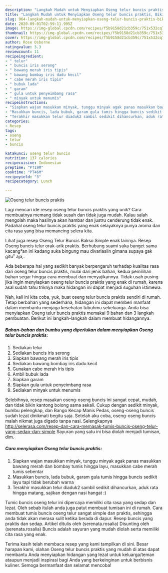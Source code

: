 ```yaml
---
description: "Langkah Mudah untuk Menyiapkan Oseng telur buncis praktis, Bikin Ngiler"
title: "Langkah Mudah untuk Menyiapkan Oseng telur buncis praktis, Bikin Ngiler"
slug: 964-langkah-mudah-untuk-menyiapkan-oseng-telur-buncis-praktis-bikin-ngiler
date: 2020-09-01T02:59:11.995Z
image: https://img-global.cpcdn.com/recipes/f5b9158d21cb359c/751x532cq70/oseng-telur-buncis-praktis-foto-resep-utama.jpg
thumbnail: https://img-global.cpcdn.com/recipes/f5b9158d21cb359c/751x532cq70/oseng-telur-buncis-praktis-foto-resep-utama.jpg
cover: https://img-global.cpcdn.com/recipes/f5b9158d21cb359c/751x532cq70/oseng-telur-buncis-praktis-foto-resep-utama.jpg
author: Rose Osborne
ratingvalue: 3.3
reviewcount: 11
recipeingredient:
- " telur"
- " buncis iris serong"
- " bawang merah iris tipis"
- " bawang bombay iris dadu kecil"
- " cabe merah iris tipis"
- " bubuk lada"
- " garam"
- " gula untuk penyeimbang rasa"
- " minyak untuk menumis"
recipeinstructions:
- "Siapkan wajan masukkan minyak, tunggu minyak agak panas masukkan bawang merah dan bombay tumis hingga layu, masukkan cabe merah tumis sebentar"
- "Masukkan buncis, lada bubuk, garam gula tumis hingga buncis sedikit layu tapi tidak berubah warna"
- "Terakhir masukkan telur diaduk2 sambil sedikit dihancurkan, aduk rata hingga matang, sajikan dengan nasi hangat :)"
categories:
- Resep
tags:
- oseng
- telur
- buncis

katakunci: oseng telur buncis 
nutrition: 137 calories
recipecuisine: Indonesian
preptime: "PT19M"
cooktime: "PT46M"
recipeyield: "3"
recipecategory: Lunch

---
```



![Oseng telur buncis praktis](https://img-global.cpcdn.com/recipes/f5b9158d21cb359c/751x532cq70/oseng-telur-buncis-praktis-foto-resep-utama.jpg)

Lagi mencari ide resep oseng telur buncis praktis yang unik? Cara membuatnya memang tidak susah dan tidak juga mudah. Kalau salah mengolah maka hasilnya akan hambar dan justru cenderung tidak enak. Padahal oseng telur buncis praktis yang enak selayaknya punya aroma dan cita rasa yang bisa memancing selera kita.

Lihat juga resep Oseng Telur Buncis Bakso Simple enak lainnya. Resep Oseng buncis telur orak-arik praktis. Berhubung suami suka banget sama kacang²an ini kadang suka bingung mau divariasiin gimana supaya gak gitu² aja,.

Ada beberapa hal yang sedikit banyak berpengaruh terhadap kualitas rasa dari oseng telur buncis praktis, mulai dari jenis bahan, kedua pemilihan bahan segar hingga cara membuat dan menyajikannya. Tidak usah pusing jika ingin menyiapkan oseng telur buncis praktis yang enak di rumah, karena asal sudah tahu triknya maka hidangan ini dapat menjadi suguhan istimewa.


Nah, kali ini kita coba, yuk, buat oseng telur buncis praktis sendiri di rumah. Tetap berbahan yang sederhana, hidangan ini dapat memberi manfaat dalam membantu menjaga kesehatan tubuhmu sekeluarga. Anda bisa menyiapkan Oseng telur buncis praktis memakai 9 bahan dan 3 langkah pembuatan. Berikut ini langkah-langkah dalam membuat hidangannya.

<!--inarticleads1-->

##### Bahan-bahan dan bumbu yang diperlukan dalam menyiapkan Oseng telur buncis praktis:

1. Sediakan  telur
1. Sediakan  buncis iris serong
1. Siapkan  bawang merah iris tipis
1. Sediakan  bawang bombay iris dadu kecil
1. Gunakan  cabe merah iris tipis
1. Ambil  bubuk lada
1. Siapkan  garam
1. Siapkan  gula untuk penyeimbang rasa
1. Sediakan  minyak untuk menumis


Selebihnya, resep masakan oseng-oseng buncis ini sangat cepat, mudah, dan tidak bikin kantong bolong sama sekali. Cukup dengan sedikit minyak, bumbu pelengkap, dan Bango Kecap Manis Pedas, oseng-oseng buncis sudah lezat dinikmati begitu saja. Setelah aku coba, oseng-oseng buncis malah nikmat juga digado tanpa nasi. Selengkapnya http://selerasa.com/resep-dan-cara-memasak-tumis-buncis-oseng-telur-yang-sedap-dan-simple Sayuran yang satu ini bisa diolah menjadi tumisan, dim. 

<!--inarticleads2-->

##### Cara menyiapkan Oseng telur buncis praktis:

1. Siapkan wajan masukkan minyak, tunggu minyak agak panas masukkan bawang merah dan bombay tumis hingga layu, masukkan cabe merah tumis sebentar
1. Masukkan buncis, lada bubuk, garam gula tumis hingga buncis sedikit layu tapi tidak berubah warna
1. Terakhir masukkan telur diaduk2 sambil sedikit dihancurkan, aduk rata hingga matang, sajikan dengan nasi hangat :)


Tumic buncis oseng telur ini dipercaya memiliki cita rasa yang sedap dan lezat. Oleh sebab itulah anda juga patut membuat tumisan ini di rumah. Cara membuat tumis buncis oseng telur sangat simple dan praktis, sehingga anda tidak akan merasa sulit ketika berada di dapur. Resep buncis yang praktis dan sedap. Artikel ditulis oleh (serenata.rosalia) Disunting oleh (serenata.rosalia) Buncis adalah sayuran yang mudah diolah serta memiliki cita rasa yang enak. 

Terima kasih telah membaca resep yang kami tampilkan di sini. Besar harapan kami, olahan Oseng telur buncis praktis yang mudah di atas dapat membantu Anda menyiapkan hidangan yang lezat untuk keluarga/teman ataupun menjadi inspirasi bagi Anda yang berkeinginan untuk berbisnis kuliner. Semoga bermanfaat dan selamat mencoba!
